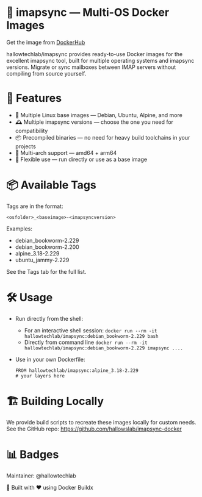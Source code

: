 # 📨 imapsync — Multi-OS Docker Images
  Get the image from [DockerHub](https://hub.docker.com/r/hallowtechlab/imapsync)

  hallowtechlab/imapsync provides ready-to-use Docker images for the excellent imapsync tool, built for multiple operating systems and imapsync versions.
  Migrate or sync mailboxes between IMAP servers without compiling from source yourself.

# 🚀 Features

- 🐧 Multiple Linux base images — Debian, Ubuntu, Alpine, and more
- 🕰 Multiple imapsync versions — choose the one you need for compatibility
- 📦 Precompiled binaries — no need for heavy build toolchains in your projects
- 🔄 Multi-arch support — amd64 + arm64
- 🧩 Flexible use — run directly or use as a base image

# 📦 Available Tags

Tags are in the format:

`<osfolder>_<baseimage>-<imapsyncversion>`


Examples:
- debian_bookworm-2.229
- debian_bookworm-2.200
- alpine_3.18-2.229
- ubuntu_jammy-2.229

See the Tags tab for the full list.

# 🛠 Usage

- Run directly from the shell:
  * For an interactive shell session: `docker run --rm -it hallowtechlab/imapsync:debian_bookworm-2.229 bash`
  * Directly from command line `docker run --rm -it hallowtechlab/imapsync:debian_bookworm-2.229 imapsync ....`


- Use in your own Dockerfile:
  ```
  FROM hallowtechlab/imapsync:alpine_3.18-2.229
  # your layers here
  ```

# 🏗 Building Locally

We provide build scripts to recreate these images locally for custom needs.
See the GitHub repo: https://github.com/hallowslab/imapsync-docker

# 📊 Badges






Maintainer: @hallowtechlab

🐳 Built with ❤️ using Docker Buildx

